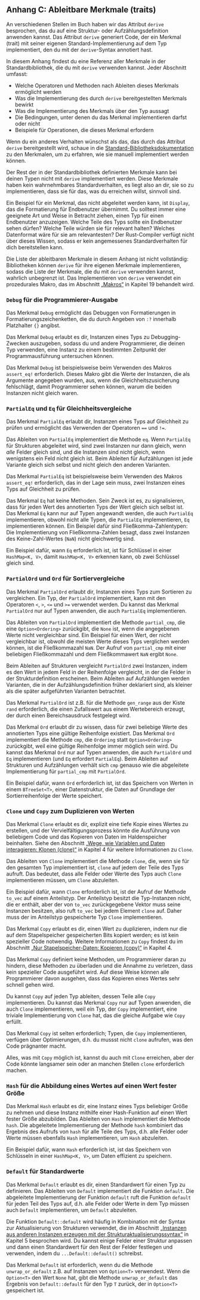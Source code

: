 ## Anhang C: Ableitbare Merkmale (traits)

An verschiedenen Stellen im Buch haben wir das Attribut `derive` besprochen,
das du auf eine Struktur- oder Aufzählungsdefinition anwenden kannst. Das
Attribut `derive` generiert Code, der ein Merkmal (trait) mit seiner eigenen
Standard-Implementierung auf dem Typ implementiert, den du mit der
`derive`-Syntax annotiert hast.

In diesem Anhang findest du eine Referenz aller Merkmale in der
Standardbibliothek, die du mit `derive` verwenden kannst. Jeder Abschnitt
umfasst:

* Welche Operatoren und Methoden nach Ableiten dieses Merkmals ermöglicht
  werden
* Was die Implementierung des durch `derive` bereitgestellten Merkmals bewirkt
* Was die Implementierung des Merkmals über den Typ aussagt
* Die Bedingungen, unter denen du das Merkmal implementieren darfst oder nicht
* Beispiele für Operationen, die dieses Merkmal erfordern

Wenn du ein anderes Verhalten wünschst als das, das durch das Attribut `derive`
bereitgestellt wird, schaue in die [Standard-Bibliotheksdokumentation][std-lib]
zu den Merkmalen, um zu erfahren, wie sie manuell implementiert werden können.

Der Rest der in der Standardbibliothek definierten Merkmale kann bei deinen
Typen nicht mit `derive` implementiert werden. Diese Merkmale haben kein
wahrnehmbares Standardverhalten, es liegt also an dir, sie so zu
implementieren, dass sie für das, was du erreichen willst, sinnvoll sind.

Ein Beispiel für ein Merkmal, das nicht abgeleitet werden kann, ist `Display`,
das die Formatierung für Endbenutzer übernimmt. Du solltest immer eine
geeignete Art und Weise in Betracht ziehen, einen Typ für einen Endbenutzer
anzuzeigen. Welche Teile des Typs sollte ein Endbenutzer sehen dürfen? Welche
Teile würden sie für relevant halten? Welches Datenformat wäre für sie am
relevantesten? Der Rust-Compiler verfügt nicht über dieses Wissen, sodass er
kein angemessenes Standardverhalten für dich bereitstellen kann.

Die Liste der ableitbaren Merkmale in diesem Anhang ist nicht vollständig:
Bibliotheken können `derive` für ihre eigenen Merkmale implementieren, sodass
die Liste der Merkmale, die du mit `derive` verwenden kannst, wahrlich
unbegrenzt ist. Das Implementieren von `derive` verwendet ein prozedurales
Makro, das im Abschnitt [„Makros“][macros] in Kapitel 19 behandelt wird.

### `Debug` für die Programmierer-Ausgabe

Das Merkmal `Debug` ermöglicht das Debuggen von Formatierungen in
Formatierungszeichenketten, die du durch Angeben von `:?` innerhalb Platzhalter
`{}` angibst.

Das Merkmal `Debug` erlaubt es dir, Instanzen eines Typs zu Debugging-Zwecken
auszugeben, sodass du und andere Programmierer, die deinen Typ verwenden, eine
Instanz zu einem bestimmten Zeitpunkt der Programmausführung untersuchen
können.

Das Merkmal `Debug` ist beispielsweise beim Verwenden des Makros `assert_eq!`
erforderlich. Dieses Makro gibt die Werte der Instanzen, die als Argumente
angegeben wurden, aus, wenn die Gleichheitszusicherung fehlschlägt, damit
Programmierer sehen können, warum die beiden Instanzen nicht gleich waren.

### `PartialEq` und `Eq` für Gleichheitsvergleiche

Das Merkmal `PartialEq` erlaubt dir, Instanzen eines Typs auf Gleichheit zu
prüfen und ermöglicht das Verwenden der Operatoren `==` und `!=`.

Das Ableiten von `PartialEq` implementiert die Methode `eq`. Wenn `PartialEq`
für Strukturen abgeleitet wird, sind zwei Instanzen nur dann gleich, wenn
*alle* Felder gleich sind, und die Instanzen sind nicht gleich, wenn wenigstens
ein Feld nicht gleich ist. Beim Ableiten für Aufzählungen ist jede Variante
gleich sich selbst und nicht gleich den anderen Varianten.

Das Merkmal `PartialEq` ist beispielsweise beim Verwenden des Makros
`assert_eq!` erforderlich, das in der Lage sein muss, zwei Instanzen eines Typs
auf Gleichheit zu prüfen.

Das Merkmal `Eq` hat keine Methoden. Sein Zweck ist es, zu signalisieren, dass
für jeden Wert des annotierten Typs der Wert gleich sich selbst ist. Das
Merkmal `Eq` kann nur auf Typen angewandt werden, die auch `PartialEq`
implementieren, obwohl nicht alle Typen, die `PartialEq` implementieren, `Eq`
implementieren können. Ein Beispiel dafür sind Fließkomma-Zahlentypen: Die
Implementierung von Fließkomma-Zahlen besagt, dass zwei Instanzen des
Keine-Zahl-Wertes (`NaN`) nicht gleichwertig sind.

Ein Beispiel dafür, wann `Eq` erforderlich ist, ist für Schlüssel in einer
`HashMap<K, V>`, damit `HashMap<K, V>` erkennen kann, ob zwei Schlüssel gleich
sind.

### `PartialOrd` und `Ord` für Sortiervergleiche

Das Merkmal `PartialOrd` erlaubt dir, Instanzen eines Typs zum Sortieren zu
vergleichen. Ein Typ, der `PartialOrd` implementiert, kann mit den Operatoren
`<`, `>`, `<=` und `>=` verwendet werden. Du kannst das Merkmal `PartialOrd`
nur auf Typen anwenden, die auch `PartialEq` implementieren.

Das Ableiten von `PartialOrd` implementiert die Methode `partial_cmp`, die eine
`Option<Ordering>` zurückgibt, die `None` ist, wenn die angegebenen Werte nicht
vergleichbar sind. Ein Beispiel für einen Wert, der nicht vergleichbar ist,
obwohl die meisten Werte dieses Typs verglichen werden können, ist die
Fließkommazahl `NaN`. Der Aufruf von `partial_cmp` mit einer beliebigen
Fließkommazahl und dem Fließkommawert `NaN` ergibt `None`.

Beim Ableiten auf Strukturen vergleicht `PartialOrd` zwei Instanzen, indem es
den Wert in jedem Feld in der Reihenfolge vergleicht, in der die Felder in der
Strukturdefinition erscheinen. Beim Ableiten auf Aufzählungen werden Varianten,
die in der Aufzählungsdefinition früher deklariert sind, als kleiner als die
später aufgeführten Varianten betrachtet.

Das Merkmal `PartialOrd` ist z.B. für die Methode `gen_range` aus der Kiste
`rand` erforderlich, die einen Zufallswert aus einem Wertebereich erzeugt, der
durch einen Bereichsausdruck festgelegt wird.

Das Merkmal `Ord` erlaubt dir zu wissen, dass für zwei beliebige Werte des
annotierten Typs eine gültige Reihenfolge existiert. Das Merkmal `Ord`
implementiert die Methode `cmp`, die `Ordering` statt `Option<Ordering>`
zurückgibt, weil eine gültige Reihenfolge immer möglich sein wird. Du kannst
das Merkmal `Ord` nur auf Typen anwenden, die auch `PartialOrd` und `Eq`
implementieren (und `Eq` erfordert `PartialEq`). Beim Ableiten auf Strukturen
und Aufzählungen verhält sich `cmp` genauso wie die abgeleitete Implementierung
für `partial_cmp` mit `PartialOrd`.

Ein Beispiel dafür, wann `Ord` erforderlich ist, ist das Speichern von Werten
in einem `BTreeSet<T>`, einer Datenstruktur, die Daten auf Grundlage der
Sortierreihenfolge der Werte speichert.

### `Clone` und `Copy` zum Duplizieren von Werten

Das Merkmal `Clone` erlaubt es dir, explizit eine tiefe Kopie eines Wertes zu
erstellen, und der Vervielfältigungsprozess könnte die Ausführung von
beliebigem Code und das Kopieren von Daten im Haldenspeicher beinhalten.
Siehe den Abschnitt [„Wege, wie Variablen und Daten interagieren: Klonen
(clone)“][ways-variables-and-data-interact-clone] in Kapitel 4 für weitere
Informationen zu `Clone`.

Das Ableiten von `Clone` implementiert die Methode `clone`, die, wenn sie für
den gesamten Typ implementiert ist, `clone` auf jedem der Teile des Typs
aufruft. Das bedeutet, dass alle Felder oder Werte des Typs auch `Clone`
implementieren müssen, um `Clone` abzuleiten.

Ein Beispiel dafür, wann `Clone` erforderlich ist, ist der Aufruf der Methode
`to_vec` auf einem Anteilstyp. Der Anteilstyp besitzt die Typ-Instanzen nicht,
die er enthält, aber der von `to_vec` zurückgegebene Vektor muss seine
Instanzen besitzen, also ruft `to_vec` bei jedem Element `clone` auf. Daher
muss der im Anteilstyp gespeicherte Typ `Clone` implementieren.

Das Merkmal `Copy` erlaubt es dir, einen Wert zu duplizieren, indem nur die auf
dem Stapelspeicher gespeicherten Bits kopiert werden; es ist kein spezieller
Code notwendig. Weitere Informationen zu `Copy` findest du im Abschnitt [„Nur
Stapelspeicher-Daten: Kopieren (copy)“][stack-only-data-copy] in Kapitel 4.

Das Merkmal `Copy` definiert keine Methoden, um Programmierer daran zu hindern,
diese Methoden zu überladen und die Annahme zu verletzen, dass kein spezieller
Code ausgeführt wird. Auf diese Weise können alle Programmierer davon ausgehen,
dass das Kopieren eines Wertes sehr schnell gehen wird.

Du kannst `Copy` auf jeden Typ ableiten, dessen Teile alle `Copy`
implementieren. Du kannst das Merkmal `Copy` nur auf Typen anwenden, die auch
`Clone` implementieren, weil ein Typ, der `Copy` implementiert, eine triviale
Implementierung von `Clone` hat, das die gleiche Aufgabe wie `Copy` erfüllt.

Das Merkmal `Copy` ist selten erforderlich; Typen, die `Copy` implementieren,
verfügen über Optimierungen, d.h. du mussst nicht `clone` aufrufen, was den
Code prägnanter macht.

Alles, was mit `Copy` möglich ist, kannst du auch mit `Clone` erreichen, aber
der Code könnte langsamer sein oder an manchen Stellen `clone` erforderlich
machen.

### `Hash` für die Abbildung eines Wertes auf einen Wert fester Größe

Das Merkmal `Hash` erlaubt es dir, eine Instanz eines Typs beliebiger Größe zu
nehmen und diese Instanz mithilfe einer Hash-Funktion auf einen Wert fester
Größe abzubilden. Das Ableiten von `Hash` implementiert die Methode `hash`. Die
abgeleitete Implementierung der Methode `hash` kombiniert das Ergebnis des
Aufrufs von `hash` für alle Teile des Typs, d.h. alle Felder oder Werte müssen
ebenfalls `Hash` implementieren, um `Hash` abzuleiten.

Ein Beispiel dafür, wann `Hash` erforderlich ist, ist das Speichern von
Schlüsseln in einer `HashMap<K, V>`, um Daten effizient zu speichern.

### `Default` für Standardwerte

Das Merkmal `Default` erlaubt es dir, einen Standardwert für einen Typ zu
definieren. Das Ableiten von `Default` implementiert die Funktion `default`.
Die abgeleitete Implementierung der Funktion `default` ruft die Funktion
`default` für jeden Teil des Typs auf, d.h. alle Felder oder Werte in dem Typ
müssen auch `Default` implementieren, um `Default` abzuleiten.

Die Funktion `Default::default` wird häufig in Kombination mit der Syntax zur
Aktualisierung von Strukturen verwendet, die im Abschnitt [„Instanzen aus
anderen Instanzen erzeugen mit der
Strukturaktualisierungssyntax“][creating-instances-from-other-instances-with-struct-update-syntax]
in Kapitel 5 besprochen wird. Du kannst einige Felder einer Struktur anpassen
und dann einen Standardwert für den Rest der Felder festlegen und verwenden,
indem du `...Default::default()` schreibst.

Das Merkmal `Default` ist erforderlich, wenn du die Methode `unwrap_or_default`
z.B. auf Instanzen von `Option<T>` verwendest. Wenn die `Option<T>` den Wert
`None` hat, gibt die Methode `unwrap_or_default` das Ergebnis von
`Default::default` für den Typ `T` zurück, der in `Option<T>` gespeichert ist.

[creating-instances-from-other-instances-with-struct-update-syntax]:
ch05-01-defining-structs.html#instanzen-aus-anderen-instanzen-erzeugen-mit-der-strukturaktualisierungssyntax
[macros]: ch19-06-macros.html
[stack-only-data-copy]: ch04-01-what-is-ownership.html#nur-stapelspeicher-daten-kopieren-copy
[std-lib]: https://doc.rust-lang.org/std/index.html
[ways-variables-and-data-interact-clone]:
ch04-01-what-is-ownership.html#wege-wie-variablen-und-daten-interagieren-klonen-clone

